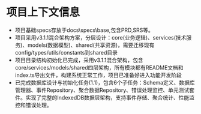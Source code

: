 # 项目上下文信息
- 项目基础specs存放于docs\specs\base,包含PRD,SRS等。
- 项目采用v3.1.1混合架构方案，分层设计：core(业务逻辑)、services(技术服务)、models(数据模型)、shared(共享资源)，需要迁移现有config/types/utils/constants到shared目录
- 项目目录结构初始化已完成，采用v3.1.1混合架构，包含core/services/models/shared四层架构，所有模块都有README文档和index.ts导出文件，构建系统正常工作，项目已准备好进入功能开发阶段
- 已完成数据库设计与初始化任务(1.1)，包含6个子任务：Schema定义、数据库管理器、事件Repository、聚合数据Repository、错误处理监控、单元测试套件。实现了完整的IndexedDB数据层架构，支持事件存储、聚合统计、性能监控和错误处理。

